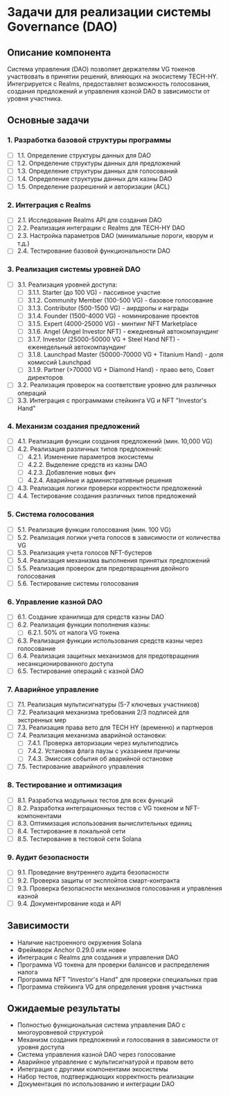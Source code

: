 # Задачи для реализации системы Governance (DAO)

## Описание компонента
Система управления (DAO) позволяет держателям VG токенов участвовать в принятии решений, влияющих на экосистему TECH-HY. Интегрируется с Realms, предоставляет возможность голосования, создания предложений и управления казной DAO в зависимости от уровня участника.

## Основные задачи

### 1. Разработка базовой структуры программы
- [ ] 1.1. Определение структуры данных для DAO
- [ ] 1.2. Определение структуры данных для предложений
- [ ] 1.3. Определение структуры данных для голосований
- [ ] 1.4. Определение структуры данных для казны DAO
- [ ] 1.5. Определение разрешений и авторизации (ACL)

### 2. Интеграция с Realms
- [ ] 2.1. Исследование Realms API для создания DAO
- [ ] 2.2. Реализация интеграции с Realms для TECH-HY DAO
- [ ] 2.3. Настройка параметров DAO (минимальные пороги, кворум и т.д.)
- [ ] 2.4. Тестирование базовой функциональности DAO

### 3. Реализация системы уровней DAO
- [ ] 3.1. Реализация уровней доступа:
  - [ ] 3.1.1. Starter (до 100 VG) - пассивное участие
  - [ ] 3.1.2. Community Member (100-500 VG) - базовое голосование
  - [ ] 3.1.3. Contributor (500-1500 VG) - аирдропы и награды
  - [ ] 3.1.4. Founder (1500-4000 VG) - номинирование проектов
  - [ ] 3.1.5. Expert (4000-25000 VG) - минтинг NFT Marketplace
  - [ ] 3.1.6. Angel (Angel Investor NFT) - ежедневный автокомпаундинг
  - [ ] 3.1.7. Investor (25000-50000 VG + Steel Hand NFT) - еженедельный автокомпаундинг
  - [ ] 3.1.8. Launchpad Master (50000-70000 VG + Titanium Hand) - доля комиссий Launchpad
  - [ ] 3.1.9. Partner (>70000 VG + Diamond Hand) - право вето, Совет директоров
- [ ] 3.2. Реализация проверок на соответствие уровню для различных операций
- [ ] 3.3. Интеграция с программами стейкинга VG и NFT "Investor's Hand"

### 4. Механизм создания предложений
- [ ] 4.1. Реализация функции создания предложений (мин. 10,000 VG)
- [ ] 4.2. Реализация различных типов предложений:
  - [ ] 4.2.1. Изменение параметров экосистемы
  - [ ] 4.2.2. Выделение средств из казны DAO
  - [ ] 4.2.3. Добавление новых фич
  - [ ] 4.2.4. Аварийные и административные решения
- [ ] 4.3. Реализация логики проверки корректности предложений
- [ ] 4.4. Тестирование создания различных типов предложений

### 5. Система голосования
- [ ] 5.1. Реализация функции голосования (мин. 100 VG)
- [ ] 5.2. Реализация логики учета голосов в зависимости от количества VG
- [ ] 5.3. Реализация учета голосов NFT-бустеров
- [ ] 5.4. Реализация механизма выполнения принятых предложений
- [ ] 5.5. Реализация проверок для предотвращения двойного голосования
- [ ] 5.6. Тестирование системы голосования

### 6. Управление казной DAO
- [ ] 6.1. Создание хранилища для средств казны DAO
- [ ] 6.2. Реализация функции пополнения казны:
  - [ ] 6.2.1. 50% от налога VG токена
- [ ] 6.3. Реализация функции использования средств казны через голосование
- [ ] 6.4. Реализация защитных механизмов для предотвращения несанкционированного доступа
- [ ] 6.5. Тестирование операций с казной DAO

### 7. Аварийное управление
- [ ] 7.1. Реализация мультисигнатуры (5-7 ключевых участников)
- [ ] 7.2. Реализация механизма требования 2/3 подписей для экстренных мер
- [ ] 7.3. Реализация права вето для TECH HY (временно) и партнеров
- [ ] 7.4. Реализация механизма аварийной остановки:
  - [ ] 7.4.1. Проверка авторизации через мультиподпись
  - [ ] 7.4.2. Установка флага паузы с указанием причины
  - [ ] 7.4.3. Эмиссия события об аварийной остановке
- [ ] 7.5. Тестирование аварийного управления

### 8. Тестирование и оптимизация
- [ ] 8.1. Разработка модульных тестов для всех функций
- [ ] 8.2. Разработка интеграционных тестов с VG токеном и NFT-компонентами
- [ ] 8.3. Оптимизация использования вычислительных единиц
- [ ] 8.4. Тестирование в локальной сети
- [ ] 8.5. Тестирование в тестовой сети Solana

### 9. Аудит безопасности
- [ ] 9.1. Проведение внутреннего аудита безопасности
- [ ] 9.2. Проверка защиты от эксплойтов смарт-контракта
- [ ] 9.3. Проверка безопасности механизмов голосования и управления казной
- [ ] 9.4. Документирование кода и API

## Зависимости
- Наличие настроенного окружения Solana
- Фреймворк Anchor 0.29.0 или новее
- Интеграция с Realms для создания и управления DAO
- Программа VG токена для проверки балансов и распределения налога
- Программа NFT "Investor's Hand" для проверки специальных прав
- Программа стейкинга VG для определения уровня участника

## Ожидаемые результаты
- Полностью функциональная система управления DAO с многоуровневой структурой
- Механизм создания предложений и голосования в зависимости от уровня доступа
- Система управления казной DAO через голосование
- Аварийное управление с мультисигнатурой и правом вето
- Интеграция с другими компонентами экосистемы
- Набор тестов, подтверждающих корректность реализации
- Документация по использованию и интеграции DAO 